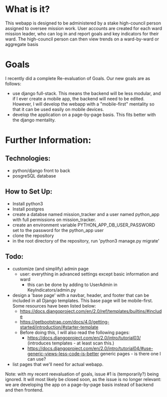 # What is it?
This webapp is designed to be administered by a stake high-council person
assigned to oversee mission work. User accounts are created for each ward 
mission leader, who can log in and report goals and key indicators for their
ward. The high-council person can then view trends on a ward-by-ward or 
aggregate basis

# Goals
I recently did a complete Re-evaluation of Goals. Our new goals are as follows:
  - use django full-stack. This means the backend will be less modular, and if
    I ever create a mobile app, the backend will need to be edited. However, I
    will develop the webapp with a "mobile-first" mentality so that it can be
    used easily on mobile devices.
  - develop the application on a page-by-page basis. This fits better with the
    django mentality.

# Further Information:
## Technologies:
  - python/django front to back
  - posgreSQL database

## How to Set Up:
  - Install python3
  - Install postgres
  - create a databse named mission_tracker and a user named python_app with
    full permissions on mission_tracker.
  - create an environment variable PYTHON_APP_DB_USER_PASSWORD set to the
    password for the python_app user
  - clone the repository
  - in the root directory of the repository, run 'python3 manage.py migrate'

## Todo:
  - customize (and simplify) admin page
    - user: everything in advanced settings except basic information and ward
      - this can be done by adding to UserAdmin in KeyIndicators/admin.py
  - design a 'base page' with a navbar, header, and footer that can be included
    in all Django templates. This base page will be mobile-first. Some
    resources have been listed below:
      - https://docs.djangoproject.com/en/2.0/ref/templates/builtins/#include
      - https://getbootstrap.com/docs/4.0/getting-started/introduction/#starter-template
      - Before doing this, I will also read the following pages:
        - https://docs.djangoproject.com/en/2.0/intro/tutorial03/ (introduces 
          templates - at least scan this.)
        - https://docs.djangoproject.com/en/2.0/intro/tutorial04/#use-generic-views-less-code-is-better
          generic pages - is there one I can use?
  - list pages that we'll need for actual webapp.

Note: with my recent reevaluation of goals, issue #1 is (temporarily?) being
ignored. It will most likely be closed soon, as the issue is no longer
relevant: we are developing the app on a page-by-page basis instead of backend
and then frontend.
